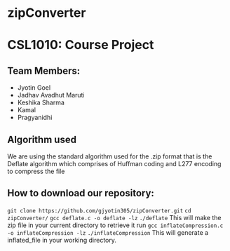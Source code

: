 # zipConverter
# CSL1010: Course Project

## Team Members: 
* Jyotin Goel
* Jadhav Avadhut Maruti 
* Keshika Sharma 
* Kamal 
* Pragyanidhi

## Algorithm used 
   We are using the standard algorithm used for the .zip format that is the Deflate algorithm which comprises of Huffman coding and L277 encoding to compress the file


## How to download our repository:

`git clone https://github.com/gjyotin305/zipConverter.git`
`cd zipConverter/`
`gcc deflate.c -o deflate -lz`
`./deflate`
This will make the zip file in your current directory to retrieve it run 
`gcc inflateCompression.c -o inflateCompression -lz`
`./inflateCompression`
This will generate a inflated_file in your working directory.





